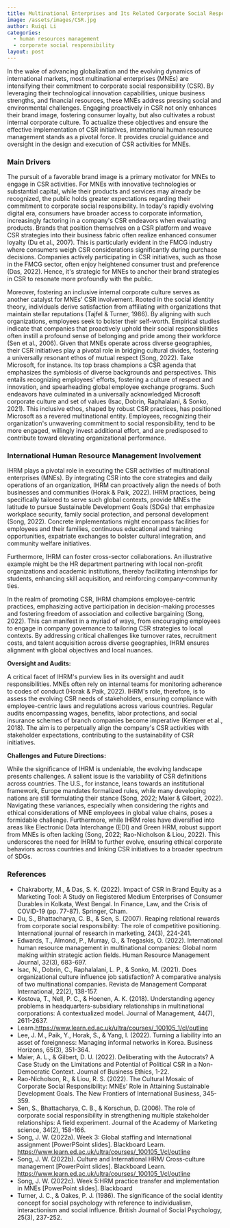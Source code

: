 ```yaml
---
title: Multinational Enterprises and Its Related Corporate Social Responsibility 
image: /assets/images/CSR.jpg
author: Ruiqi Li
categories:
  - human resources management
  - corporate social responsibility
layout: post
---
```


In the wake of advancing globalization and the evolving dynamics of international markets, most multinational enterprises (MNEs) are intensifying their commitment to corporate social responsibility (CSR). By leveraging their technological innovation capabilities, unique business strengths, and financial resources, these MNEs address pressing social and environmental challenges. Engaging proactively in CSR not only enhances their brand image, fostering consumer loyalty, but also cultivates a robust internal corporate culture. To actualize these objectives and ensure the effective implementation of CSR initiatives, international human resource management stands as a pivotal force. It provides crucial guidance and oversight in the design and execution of CSR activities for MNEs.

### Main Drivers

The pursuit of a favorable brand image is a primary motivator for MNEs to engage in CSR activities. For MNEs with innovative technologies or substantial capital, while their products and services may already be recognized, the public holds greater expectations regarding their commitment to corporate social responsibility. In today's rapidly evolving digital era, consumers have broader access to corporate information, increasingly factoring in a company's CSR endeavors when evaluating products. Brands that position themselves on a CSR platform and weave CSR strategies into their business fabric often realize enhanced consumer loyalty (Du et al., 2007). This is particularly evident in the FMCG industry where consumers weigh CSR considerations significantly during purchase decisions. Companies actively participating in CSR initiatives, such as those in the FMCG sector, often enjoy heightened consumer trust and preference (Das, 2022). Hence, it's strategic for MNEs to anchor their brand strategies in CSR to resonate more profoundly with the public.

Moreover, fostering an inclusive internal corporate culture serves as another catalyst for MNEs' CSR involvement. Rooted in the social identity theory, individuals derive satisfaction from affiliating with organizations that maintain stellar reputations (Tajfel & Turner, 1986). By aligning with such organizations, employees seek to bolster their self-worth. Empirical studies indicate that companies that proactively uphold their social responsibilities often instill a profound sense of belonging and pride among their workforce (Sen et al., 2006). Given that MNEs operate across diverse geographies, their CSR initiatives play a pivotal role in bridging cultural divides, fostering a universally resonant ethos of mutual respect (Song, 2022). Take Microsoft, for instance. Its top brass champions a CSR agenda that emphasizes the symbiosis of diverse backgrounds and perspectives. This entails recognizing employees' efforts, fostering a culture of respect and innovation, and spearheading global employee exchange programs. Such endeavors have culminated in a universally acknowledged Microsoft corporate culture and set of values (Isac, Dobrin, Raphalalani, & Sonko, 2021). This inclusive ethos, shaped by robust CSR practices, has positioned Microsoft as a revered multinational entity. Employees, recognizing their organization's unwavering commitment to social responsibility, tend to be more engaged, willingly invest additional effort, and are predisposed to contribute toward elevating organizational performance.

### International Human Resource Management Involvement

IHRM plays a pivotal role in executing the CSR activities of multinational enterprises (MNEs). By integrating CSR into the core strategies and daily operations of an organization, IHRM can proactively align the needs of both businesses and communities (Horak & Paik, 2022). IHRM practices, being specifically tailored to serve such global contexts, provide MNEs the latitude to pursue Sustainable Development Goals (SDGs) that emphasize workplace security, family social protection, and personal development (Song, 2022). Concrete implementations might encompass facilities for employees and their families, continuous educational and training opportunities, expatriate exchanges to bolster cultural integration, and community welfare initiatives.

Furthermore, IHRM can foster cross-sector collaborations. An illustrative example might be the HR department partnering with local non-profit organizations and academic institutions, thereby facilitating internships for students, enhancing skill acquisition, and reinforcing company-community ties.

In the realm of promoting CSR, IHRM champions employee-centric practices, emphasizing active participation in decision-making processes and fostering freedom of association and collective bargaining (Song, 2022). This can manifest in a myriad of ways, from encouraging employees to engage in company governance to tailoring CSR strategies to local contexts. By addressing critical challenges like turnover rates, recruitment costs, and talent acquisition across diverse geographies, IHRM ensures alignment with global objectives and local nuances.

**Oversight and Audits:**

A critical facet of IHRM's purview lies in its oversight and audit responsibilities. MNEs often rely on internal teams for monitoring adherence to codes of conduct (Horak & Paik, 2022). IHRM's role, therefore, is to assess the evolving CSR needs of stakeholders, ensuring compliance with employee-centric laws and regulations across various countries. Regular audits encompassing wages, benefits, labor protections, and social insurance schemes of branch companies become imperative (Kemper et al., 2018). The aim is to perpetually align the company's CSR activities with stakeholder expectations, contributing to the sustainability of CSR initiatives.

**Challenges and Future Directions:**

While the significance of IHRM is undeniable, the evolving landscape presents challenges. A salient issue is the variability of CSR definitions across countries. The U.S., for instance, leans towards an institutional framework, Europe mandates formalized rules, while many developing nations are still formulating their stance (Song, 2022; Maier & Gilbert, 2022). Navigating these variances, especially when considering the rights and ethical considerations of MNE employees in global value chains, poses a formidable challenge. Furthermore, while IHRM roles have diversified into areas like Electronic Data Interchange (EDI) and Green HRM, robust support from MNEs is often lacking (Song, 2022; Rao-Nicholson & Liou, 2022). This underscores the need for IHRM to further evolve, ensuring ethical corporate behaviors across countries and linking CSR initiatives to a broader spectrum of SDGs.


### References
- Chakraborty, M., & Das, S. K. (2022). Impact of CSR in Brand Equity as a Marketing Tool: A Study on Registered Medium Enterprises of Consumer Durables in Kolkata, West Bengal. In Finance, Law, and the Crisis of COVID-19 (pp. 77-87). Springer, Cham.
- Du, S., Bhattacharya, C. B., & Sen, S. (2007). Reaping relational rewards from corporate social responsibility: The role of competitive positioning. International journal of research in marketing, 24(3), 224-241.
- Edwards, T., Almond, P., Murray, G., & Tregaskis, O. (2022). International human resource management in multinational companies: Global norm making within strategic action fields. Human Resource Management Journal, 32(3), 683-697.
- Isac, N., Dobrin, C., Raphalalani, L. P., & Sonko, M. (2021). Does organizational culture influence job satisfaction? A comparative analysis of two multinational companies. Revista de Management Comparat International, 22(2), 138-157.
- Kostova, T., Nell, P. C., & Hoenen, A. K. (2018). Understanding agency problems in headquarters-subsidiary relationships in multinational corporations: A contextualized model. Journal of Management, 44(7), 2611-2637.
- Learn.https://www.learn.ed.ac.uk/ultra/courses/_100105_1/cl/outline
- Lee, J. M., Paik, Y., Horak, S., & Yang, I. (2022). Turning a liability into an asset of foreignness: Managing informal networks in Korea. Business Horizons, 65(3), 351-364.
- Maier, A. L., & Gilbert, D. U. (2022). Deliberating with the Autocrats? A Case Study on the Limitations and Potential of Political CSR in a Non-Democratic Context. Journal of Business Ethics, 1-22.
- Rao-Nicholson, R., & Liou, R. S. (2022). The Cultural Mosaic of Corporate Social Responsibility: MNEs’ Role in Attaining Sustainable Development Goals. The New Frontiers of International Business, 345-359.
- Sen, S., Bhattacharya, C. B., & Korschun, D. (2006). The role of corporate social responsibility in strengthening multiple stakeholder relationships: A field experiment. Journal of the Academy of Marketing science, 34(2), 158-166.
- Song, J. W. (2022a). Week 3: Global staffing and International assignment [PowerPSoint slides]. Blackboard Learn. https://www.learn.ed.ac.uk/ultra/courses/_100105_1/cl/outline 
- Song, J. W. (2022b). Culture and International HRM/ Cross-culture management [PowerPoint slides]. Blackboard Learn. https://www.learn.ed.ac.uk/ultra/courses/_100105_1/cl/outline 
- Song, J. W. (2022c). Week 5:HRM practice transfer and implementation in MNEs [PowerPoint slides]. Blackboard 
- Turner, J. C., & Oakes, P. J. (1986). The significance of the social identity concept for social psychology with reference to individualism, interactionism and social influence. British Journal of Social Psychology, 25(3), 237-252.

